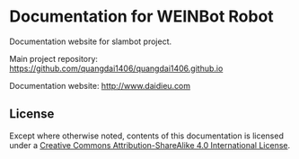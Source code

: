 Documentation for WEINBot Robot
=========================================================================

Documentation website for slambot project.

Main project repository: https://github.com/quangdai1406/quangdai1406.github.io

Documentation website: http://www.daidieu.com

License
-------



Except where otherwise noted, contents of this documentation is licensed under a [Creative Commons Attribution-ShareAlike 4.0 International License](http://creativecommons.org/licenses/by-sa/4.0/).


